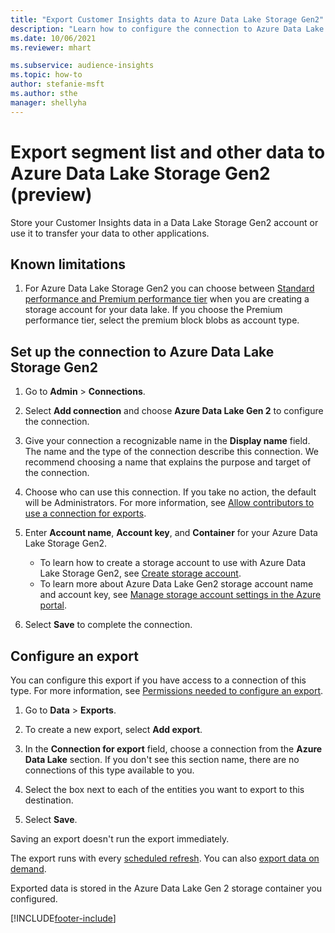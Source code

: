 ```yaml
---
title: "Export Customer Insights data to Azure Data Lake Storage Gen2"
description: "Learn how to configure the connection to Azure Data Lake Storage Gen2."
ms.date: 10/06/2021
ms.reviewer: mhart

ms.subservice: audience-insights
ms.topic: how-to
author: stefanie-msft
ms.author: sthe
manager: shellyha
---
```


# Export segment list and other data to Azure Data Lake Storage Gen2 (preview)

Store your Customer Insights data in a Data Lake Storage Gen2 account or use it to transfer your data to other applications.

## Known limitations

1. For Azure Data Lake Storage Gen2 you can choose between [Standard performance and Premium performance tier](/azure/storage/blobs/create-data-lake-storage-account) when you are creating a storage account for your data lake. If you choose the Premium performance tier, select the premium block blobs as account type. 


## Set up the connection to Azure Data Lake Storage Gen2 


1. Go to **Admin** > **Connections**.

1. Select **Add connection** and choose **Azure Data Lake Gen 2** to configure the connection.

1. Give your connection a recognizable name in the **Display name** field. The name and the type of the connection describe this connection. We recommend choosing a name that explains the purpose and target of the connection.

1. Choose who can use this connection. If you take no action, the default will be Administrators. For more information, see [Allow contributors to use a connection for exports](connections.md#allow-contributors-to-use-a-connection-for-exports).

1. Enter **Account name**, **Account key**, and **Container** for your Azure Data Lake Storage Gen2.
    - To learn how to create a storage account to use with Azure Data Lake Storage Gen2, see [Create storage account](/azure/storage/blobs/create-data-lake-storage-account). 
    - To learn more about Azure Data Lake Gen2 storage account name and account key, see [Manage storage account settings in the Azure portal](/azure/storage/common/storage-account-manage).

1. Select **Save** to complete the connection. 

## Configure an export

You can configure this export if you have access to a connection of this type. For more information, see [Permissions needed to configure an export](export-destinations.md#set-up-a-new-export).

1. Go to **Data** > **Exports**.

1. To create a new export, select **Add export**.

1. In the **Connection for export** field, choose a connection from the **Azure Data Lake** section. If you don't see this section name, there are no connections of this type available to you.

1. Select the box next to each of the entities you want to export to this destination.

1. Select **Save**.

Saving an export doesn't run the export immediately.

The export runs with every [scheduled refresh](system.md#schedule-tab). 
You can also [export data on demand](export-destinations.md#run-exports-on-demand). 

Exported data is stored in the Azure Data Lake Gen 2 storage container you configured. 

[!INCLUDE[footer-include](../includes/footer-banner.md)]
